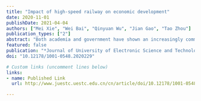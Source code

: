 ```yaml
---
title: "Impact of high-speed railway on economic development"
date: 2020-11-01
publishDate: 2021-04-04
authors: ["Mei Xie", "Wei Bai", "Qinyuan Wu", "Jian Gao", "Tao Zhou"]
publication_types: ["2"]
abstract: "Both academia and government have shown an increasingly common interest in the relationship between the high-speed railway and socioeconomic development. This paper provides a systematic review of the recent theoretical and empirical literature on the impact of the high-speed railway on economic development. On the one hand, we summarize theoretical mechanisms that underline how high-speed rail affects economic development and review studies that explored the influence of high-speed rail on accessibility, population mobility and agglomeration, labor employment, and productivity. In particular, we focus on how high-speed rail affects the structure of the spatial economy. On the other hand, we summarize the effect of high-speed rail on industry and regional economic growth, based on which we further discuss the possible negative effects of introducing high-speed rail and provide some potential policy recommendations. At last, we suggest some promising research questions for future studies."
featured: false
publication: "*Journal of University of Electronic Science and Technology of China*"
doi: "10.12178/1001-0548.2020229"

# Custom links (uncomment lines below)
links:
- name: Published Link
  url: http://www.juestc.uestc.edu.cn/cn/article/doi/10.12178/1001-0548.2020229

---
```


